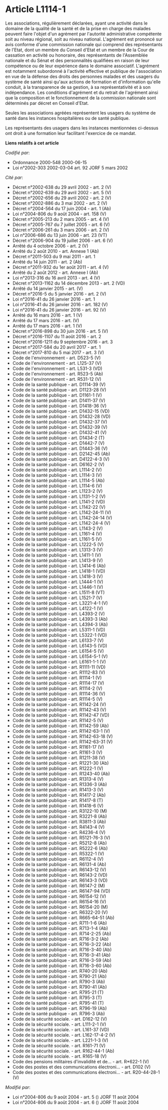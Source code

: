 # Article L1114-1

Les associations, régulièrement déclarées, ayant une activité dans le domaine de la qualité de la santé et de la prise en
charge des malades peuvent faire l'objet d'un agrément par l'autorité administrative compétente soit au niveau régional, soit
au niveau national. L'agrément est prononcé sur avis conforme d'une commission nationale qui comprend des représentants de
l'Etat, dont un membre du Conseil d'Etat et un membre de la Cour de cassation en activité ou honoraire, des représentants de
l'Assemblée nationale et du Sénat et des personnalités qualifiées en raison de leur compétence ou de leur expérience dans le
domaine associatif. L'agrément est notamment subordonné à l'activité effective et publique de l'association en vue de la
défense des droits des personnes malades et des usagers du système de santé ainsi qu'aux actions de formation et
d'information qu'elle conduit, à la transparence de sa gestion, à sa représentativité et à son indépendance. Les conditions
d'agrément et du retrait de l'agrément ainsi que la composition et le fonctionnement de la commission nationale sont
déterminés par décret en Conseil d'Etat.

Seules les associations agréées représentent les usagers du système de santé dans les instances hospitalières ou de santé
publique.

Les représentants des usagers dans les instances mentionnées ci-dessus ont droit à une formation leur facilitant l'exercice
de ce mandat.

**Liens relatifs à cet article**

_Codifié par_:

  - Ordonnance 2000-548 2000-06-15
  - Loi n°2002-303 2002-03-04 art. 92 JORF 5 mars 2002

_Cité par_:

  - Décret n°2002-638 du 29 avril 2002 - art. 2 (V)
  - Décret n°2002-639 du 29 avril 2002 - art. 5 (V)
  - Décret n°2002-656 du 29 avril 2002 - art. 2 (V)
  - Décret n°2002-886 du 3 mai 2002 - art. 2 (V)
  - Décret n°2004-564 du 17 juin 2004 - art. 1 (Ab)
  - Loi n°2004-806 du 9 août 2004 - art. 158 (V)
  - Décret n°2005-213 du 2 mars 2005 - art. 4 (V)
  - Décret n°2005-767 du 7 juillet 2005 - art. 6 (V)
  - Décret n°2006-261 du 3 mars 2006 - art. 2 (V)
  - Loi n°2006-686 du 13 juin 2006 - art. 23 (VT)
  - Décret n°2006-904 du 19 juillet 2006 - art. 6 (V)
  - Arrêté du 4 octobre 2006 - art. 2 (V)
  - Arrêté du 2 août 2010 - art. Annexe 1 (Ab)
  - Décret n°2011-503 du 9 mai 2011 - art. 1
  - Arrêté du 14 juin 2011 - art. 2 (Ab)
  - Décret n°2011-932 du 1er août 2011 - art. 4 (V)
  - Arrêté du 2 août 2012 - art. Annexe I (Ab)
  - Loi n°2013-316 du 16 avril 2013 - art. 4 (V)
  - Décret n°2013-1162 du 14 décembre 2013 - art. 2 (VD)
  - Arrêté du 14 janvier 2015 - art. (V)
  - Décret n°2016-5 du 5 janvier 2016 - art. 2 (V)
  - Loi n°2016-41 du 26 janvier 2016 - art. 1
  - Loi n°2016-41 du 26 janvier 2016 - art. 182 (V)
  - Loi n°2016-41 du 26 janvier 2016 - art. 92 (V)
  - Arrêté du 16 mars 2016 - art. 1 (V)
  - Arrêté du 17 mars 2016 - art. (V)
  - Arrêté du 17 mars 2016 - art. 1 (V)
  - Décret n°2016-898 du 30 juin 2016 - art. 5 (V)
  - Décret n°2016-1107 du 11 août 2016 - art. 2
  - Décret n°2016-1211 du 9 septembre 2016 - art. 3
  - Décret n°2017-584 du 20 avril 2017 - art. 1
  - Décret n°2017-810 du 5 mai 2017 - art. 3 (V)
  - Code de l'environnement - art. D523-5 (V)
  - Code de l'environnement - art. L125-37 (V)
  - Code de l'environnement - art. L531-3 (VD)
  - Code de l'environnement - art. R523-5 (Ab)
  - Code de l'environnement - art. R531-12 (V)
  - Code de la santé publique - art. D1114-39 (V)
  - Code de la santé publique - art. D1123-28 (V)
  - Code de la santé publique - art. D1161-1 (V)
  - Code de la santé publique - art. D1411-37 (V)
  - Code de la santé publique - art. D1418-36 (V)
  - Code de la santé publique - art. D1432-15 (VD)
  - Code de la santé publique - art. D1432-28 (VD)
  - Code de la santé publique - art. D1432-37 (V)
  - Code de la santé publique - art. D1432-39 (V)
  - Code de la santé publique - art. D1432-41 (V)
  - Code de la santé publique - art. D1434-2 (T)
  - Code de la santé publique - art. D1442-7 (V)
  - Code de la santé publique - art. D1443-36 (V)
  - Code de la santé publique - art. D2142-45 (Ab)
  - Code de la santé publique - art. D4122-4-3 (V)
  - Code de la santé publique - art. D6162-2 (V)
  - Code de la santé publique - art. L1114-2 (V)
  - Code de la santé publique - art. L1114-3 (V)
  - Code de la santé publique - art. L1114-5 (Ab)
  - Code de la santé publique - art. L1114-6 (V)
  - Code de la santé publique - art. L1123-2 (V)
  - Code de la santé publique - art. L1131-1-2 (V)
  - Code de la santé publique - art. L1141-2 (VD)
  - Code de la santé publique - art. L1142-22 (V)
  - Code de la santé publique - art. L1142-24-11 (V)
  - Code de la santé publique - art. L1142-24-14 (V)
  - Code de la santé publique - art. L1142-24-4 (V)
  - Code de la santé publique - art. L1143-2 (V)
  - Code de la santé publique - art. L1161-4 (V)
  - Code de la santé publique - art. L1161-5 (V)
  - Code de la santé publique - art. L1222-5 (V)
  - Code de la santé publique - art. L1313-3 (V)
  - Code de la santé publique - art. L1411-1 (V)
  - Code de la santé publique - art. L1413-9 (V)
  - Code de la santé publique - art. L1414-6 (Ab)
  - Code de la santé publique - art. L1418-1 (VD)
  - Code de la santé publique - art. L1418-3 (V)
  - Code de la santé publique - art. L1444-1 (V)
  - Code de la santé publique - art. L1446-1 (V)
  - Code de la santé publique - art. L1511-8 (VT)
  - Code de la santé publique - art. L1521-7 (V)
  - Code de la santé publique - art. L3221-4-1 (V)
  - Code de la santé publique - art. L4122-1 (V)
  - Code de la santé publique - art. L4393-2 (V)
  - Code de la santé publique - art. L4393-3 (Ab)
  - Code de la santé publique - art. L4394-3 (Ab)
  - Code de la santé publique - art. L5311-1 (VD)
  - Code de la santé publique - art. L5322-1 (VD)
  - Code de la santé publique - art. L6133-7 (V)
  - Code de la santé publique - art. L6143-5 (VD)
  - Code de la santé publique - art. L6154-5 (V)
  - Code de la santé publique - art. L6154-5-1 (V)
  - Code de la santé publique - art. L6161-1-1 (V)
  - Code de la santé publique - art. R1111-11 (VD)
  - Code de la santé publique - art. R1112-83 (V)
  - Code de la santé publique - art. R1114-1 (V)
  - Code de la santé publique - art. R1114-17 (V)
  - Code de la santé publique - art. R1114-2 (V)
  - Code de la santé publique - art. R1114-36 (V)
  - Code de la santé publique - art. R1114-5 (V)
  - Code de la santé publique - art. R1142-24 (V)
  - Code de la santé publique - art. R1142-43 (V)
  - Code de la santé publique - art. R1142-47 (VD)
  - Code de la santé publique - art. R1142-5 (V)
  - Code de la santé publique - art. R1142-59 (Ab)
  - Code de la santé publique - art. R1142-63-1 (V)
  - Code de la santé publique - art. R1142-63-18 (V)
  - Code de la santé publique - art. R1142-63-31 (V)
  - Code de la santé publique - art. R1161-17 (V)
  - Code de la santé publique - art. R1161-3 (V)
  - Code de la santé publique - art. R1211-38 (V)
  - Code de la santé publique - art. R1221-30 (Ab)
  - Code de la santé publique - art. R1222-1 (V)
  - Code de la santé publique - art. R1243-40 (Ab)
  - Code de la santé publique - art. R1313-4 (V)
  - Code de la santé publique - art. R1336-3 (Ab)
  - Code de la santé publique - art. R1413-3 (V)
  - Code de la santé publique - art. R1417-2 (Ab)
  - Code de la santé publique - art. R1417-8 (T)
  - Code de la santé publique - art. R1418-6 (V)
  - Code de la santé publique - art. R3122-10 (M)
  - Code de la santé publique - art. R3221-8 (Ab)
  - Code de la santé publique - art. R3811-3 (Ab)
  - Code de la santé publique - art. R4143-4 (V)
  - Code de la santé publique - art. R4236-4 (V)
  - Code de la santé publique - art. R5121-76-3 (V)
  - Code de la santé publique - art. R5212-8 (Ab)
  - Code de la santé publique - art. R5222-6 (Ab)
  - Code de la santé publique - art. R5322-1 (V)
  - Code de la santé publique - art. R6112-4 (V)
  - Code de la santé publique - art. R6131-4 (Ab)
  - Code de la santé publique - art. R6143-12 (V)
  - Code de la santé publique - art. R6143-2 (VD)
  - Code de la santé publique - art. R6143-3 (VD)
  - Code de la santé publique - art. R6147-2 (M)
  - Code de la santé publique - art. R6147-94 (VD)
  - Code de la santé publique - art. R6154-12 (V)
  - Code de la santé publique - art. R6154-16 (V)
  - Code de la santé publique - art. R6154-20 (M)
  - Code de la santé publique - art. R6322-20 (V)
  - Code de la santé publique - art. R665-64-51 (Ab)
  - Code de la santé publique - art. R711-1-6 (Ab)
  - Code de la santé publique - art. R713-1-4 (Ab)
  - Code de la santé publique - art. R714-2-25 (Ab)
  - Code de la santé publique - art. R716-3-2 (Ab)
  - Code de la santé publique - art. R716-3-22 (Ab)
  - Code de la santé publique - art. R716-3-40 (Ab)
  - Code de la santé publique - art. R716-3-41 (Ab)
  - Code de la santé publique - art. R716-3-59 (Ab)
  - Code de la santé publique - art. R716-3-60 (Ab)
  - Code de la santé publique - art. R740-20 (Ab)
  - Code de la santé publique - art. R790-21 (Ab)
  - Code de la santé publique - art. R790-3 (Ab)
  - Code de la santé publique - art. R790-41 (Ab)
  - Code de la santé publique - art. R795-21 (T)
  - Code de la santé publique - art. R795-3 (T)
  - Code de la santé publique - art. R795-41 (T)
  - Code de la santé publique - art. R796-19 (Ab)
  - Code de la santé publique - art. R796-3 (Ab)
  - Code de la sécurité sociale. - art. D162-12 (V)
  - Code de la sécurité sociale. - art. L111-2-1 (V)
  - Code de la sécurité sociale. - art. L161-37 (VD)
  - Code de la sécurité sociale. - art. L162-17-4-2 (V)
  - Code de la sécurité sociale. - art. L221-1-3 (V)
  - Code de la sécurité sociale. - art. R161-71 (V)
  - Code de la sécurité sociale. - art. R162-44-1 (Ab)
  - Code de la sécurité sociale. - art. R165-18 (V)
  - Code des pensions militaires d'invalidité et de... - art. R*622-1 (V)
  - Code des postes et des communications électroni... - art. D102 (V)
  - Code des postes et des communications électroni... - art. R20-44-28-1 (V)

_Modifié par_:

  - Loi n°2004-806 du 9 août 2004 - art. 5 () JORF 11 août 2004
  - Loi n°2004-806 du 9 août 2004 - art. 6 () JORF 11 août 2004
